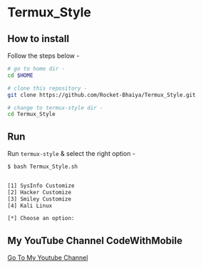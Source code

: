 # Termux_Style


## How to install

Follow the steps below - 

```bash
# go to home dir - 
cd $HOME

# clone this repository - 
git clone https://github.com/Rocket-Bhaiya/Termux_Style.git

# change to termux-style dir -
cd Termux_Style

```

## Run

Run `termux-style` & select the right option -

```bash
$ bash Termux_Style.sh


[1] SysInfo Customize
[2] Hacker Customize
[3] Smiley Customize
[4] Kali Linux

[*] Choose an option: 


```
## My YouTube Channel CodeWithMobile

<p class="text-center"><a class="btn btn-success" href="https://youtube.com/channel/UCnapm7MW_baBd8l2dmZ1YCQ">Go To My Youtube Channel</a></p>
